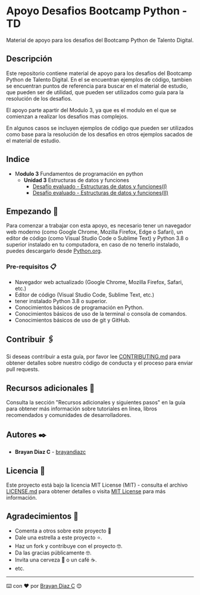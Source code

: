 # Apoyo Desafios Bootcamp Python - TD

Material de apoyo para los desafios del Bootcamp Python de Talento Digital.

## Descripción

Este repositorio contiene material de apoyo para los desafios del Bootcamp Python de Talento Digital. En el se encuentran ejemplos de código, tambien se encuentran puntos de referencia para buscar en el material de estudio, que pueden ser de utilidad, que pueden ser utilizados como guía para la resolución de los desafios.

El apoyo parte apartir del Modulo 3, ya que es el modulo en el que se comienzan a realizar los desafios mas complejos.

En algunos casos se incluyen ejemplos de código que pueden ser utilizados como base para la resolución de los desafios en otros ejemplos sacados de el material de estudio.

## Indice

- M**odulo 3** Fundamentos de programación en python
  - **Unidad 3** Estructuras de datos y funciones
    - [Desafío evaluado - Estructuras de datos y funciones(I)](<./Modulo-3/Unidad-3/DesafioEvaluado-EstructurasDeDatosFunciones(I).md>)
    - [Desafío evaluado - Estructuras de datos y funciones(II)](<./Modulo-3/Unidad-3/DesafioEvaluado-EstructurasDeDatosFunciones(II).md>)

## Empezando 🚀

Para comenzar a trabajar con esta apoyo, es necesario tener un navegador web moderno (como Google Chrome, Mozilla Firefox, Edge o Safari), un editor de código (como Visual Studio Code o Sublime Text) y Python 3.8 o superior instalado en tu computadora, en caso de no tenerlo instalado, puedes descargarlo desde [Python.org](https://www.python.org/downloads/).

### Pre-requisitos 📋

- Navegador web actualizado (Google Chrome, Mozilla Firefox, Safari, etc.)
- Editor de código (Visual Studio Code, Sublime Text, etc.)
- tener instalado Python 3.8 o superior.
- Conocimientos básicos de programación en Python.
- Conocimientos básicos de uso de la terminal o consola de comandos.
- Conocimientos básicos de uso de git y GitHub.

## Contribuir 🖇️

Si deseas contribuir a esta guía, por favor lee [CONTRIBUTING.md](https://gist.github.com/tu_usuario_github/xxxxxx) para obtener detalles sobre nuestro código de conducta y el proceso para enviar pull requests.

## Recursos adicionales 📖

Consulta la sección "Recursos adicionales y siguientes pasos" en la guía para obtener más información sobre tutoriales en línea, libros recomendados y comunidades de desarrolladores.

## Autores ✒️

- **Brayan Diaz C** - [brayandiazc](https://github.com/brayandiazc)

## Licencia 📄

Este proyecto está bajo la licencia MIT License (MIT) - consulta el archivo [LICENSE.md](LICENSE.md) para obtener detalles o visita [MIT License](https://opensource.org/licenses/MIT) para más información.

## Agradecimientos 🎁

- Comenta a otros sobre este proyecto 📢
- Dale una estrella a este proyecto ⭐️.
- Haz un fork y contribuye con el proyecto 🤓.
- Da las gracias públicamente 🤓.
- Invita una cerveza 🍺 o un café ☕.
- etc.

---

⌨️ con ❤️ por [Brayan Diaz C](https://github.com/brayandiazc) 😊
